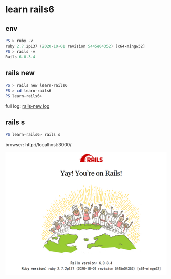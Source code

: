 # learn rails6

## env

```powershell
PS > ruby -v
ruby 2.7.2p137 (2020-10-01 revision 5445e04352) [x64-mingw32]
PS > rails -v
Rails 6.0.3.4
```

## rails new

```powershell
PS > rails new learn-rails6
PS > cd learn-rails6
PS learn-rails6>
```

full log: [rails-new.log](rails-new.log)  

## rails s

```powershell
PS learn-rails6> rails s
```

browser: http://localhost:3000/  


![browser](rails-s.png)  